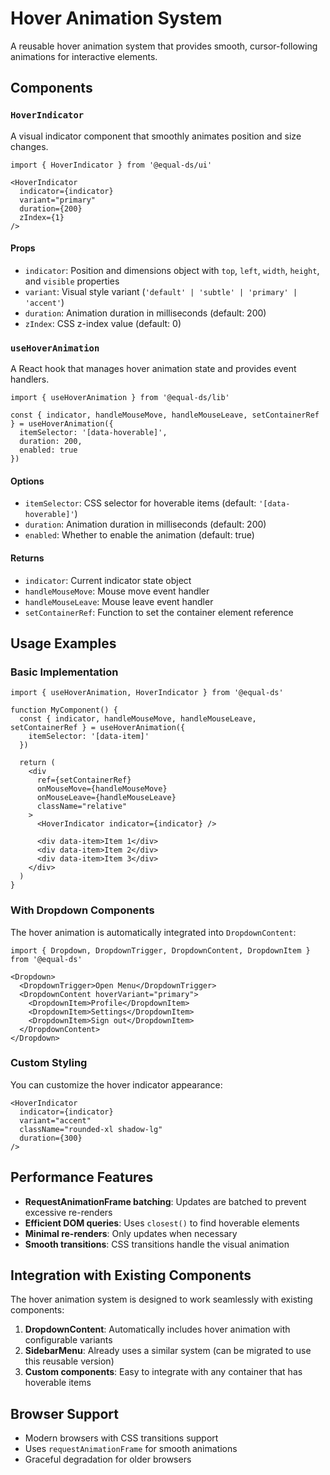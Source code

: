 # Hover Animation System

A reusable hover animation system that provides smooth, cursor-following animations for interactive elements.

## Components

### `HoverIndicator`

A visual indicator component that smoothly animates position and size changes.

```tsx
import { HoverIndicator } from '@equal-ds/ui'

<HoverIndicator 
  indicator={indicator} 
  variant="primary" 
  duration={200}
  zIndex={1}
/>
```

#### Props

- `indicator`: Position and dimensions object with `top`, `left`, `width`, `height`, and `visible` properties
- `variant`: Visual style variant (`'default' | 'subtle' | 'primary' | 'accent'`)
- `duration`: Animation duration in milliseconds (default: 200)
- `zIndex`: CSS z-index value (default: 0)

### `useHoverAnimation`

A React hook that manages hover animation state and provides event handlers.

```tsx
import { useHoverAnimation } from '@equal-ds/lib'

const { indicator, handleMouseMove, handleMouseLeave, setContainerRef } = useHoverAnimation({
  itemSelector: '[data-hoverable]',
  duration: 200,
  enabled: true
})
```

#### Options

- `itemSelector`: CSS selector for hoverable items (default: `'[data-hoverable]'`)
- `duration`: Animation duration in milliseconds (default: 200)
- `enabled`: Whether to enable the animation (default: true)

#### Returns

- `indicator`: Current indicator state object
- `handleMouseMove`: Mouse move event handler
- `handleMouseLeave`: Mouse leave event handler
- `setContainerRef`: Function to set the container element reference

## Usage Examples

### Basic Implementation

```tsx
import { useHoverAnimation, HoverIndicator } from '@equal-ds'

function MyComponent() {
  const { indicator, handleMouseMove, handleMouseLeave, setContainerRef } = useHoverAnimation({
    itemSelector: '[data-item]'
  })

  return (
    <div
      ref={setContainerRef}
      onMouseMove={handleMouseMove}
      onMouseLeave={handleMouseLeave}
      className="relative"
    >
      <HoverIndicator indicator={indicator} />
      
      <div data-item>Item 1</div>
      <div data-item>Item 2</div>
      <div data-item>Item 3</div>
    </div>
  )
}
```

### With Dropdown Components

The hover animation is automatically integrated into `DropdownContent`:

```tsx
import { Dropdown, DropdownTrigger, DropdownContent, DropdownItem } from '@equal-ds'

<Dropdown>
  <DropdownTrigger>Open Menu</DropdownTrigger>
  <DropdownContent hoverVariant="primary">
    <DropdownItem>Profile</DropdownItem>
    <DropdownItem>Settings</DropdownItem>
    <DropdownItem>Sign out</DropdownItem>
  </DropdownContent>
</Dropdown>
```

### Custom Styling

You can customize the hover indicator appearance:

```tsx
<HoverIndicator 
  indicator={indicator} 
  variant="accent"
  className="rounded-xl shadow-lg"
  duration={300}
/>
```

## Performance Features

- **RequestAnimationFrame batching**: Updates are batched to prevent excessive re-renders
- **Efficient DOM queries**: Uses `closest()` to find hoverable elements
- **Minimal re-renders**: Only updates when necessary
- **Smooth transitions**: CSS transitions handle the visual animation

## Integration with Existing Components

The hover animation system is designed to work seamlessly with existing components:

1. **DropdownContent**: Automatically includes hover animation with configurable variants
2. **SidebarMenu**: Already uses a similar system (can be migrated to use this reusable version)
3. **Custom components**: Easy to integrate with any container that has hoverable items

## Browser Support

- Modern browsers with CSS transitions support
- Uses `requestAnimationFrame` for smooth animations
- Graceful degradation for older browsers
